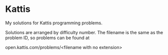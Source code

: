 # Kattis
My solutions for Kattis programming problems.

Solutions are arranged by difficulty number. The filename is the same as the problem ID, so problems can be found at

open.kattis.com/problems/\<filename with no extension\>
